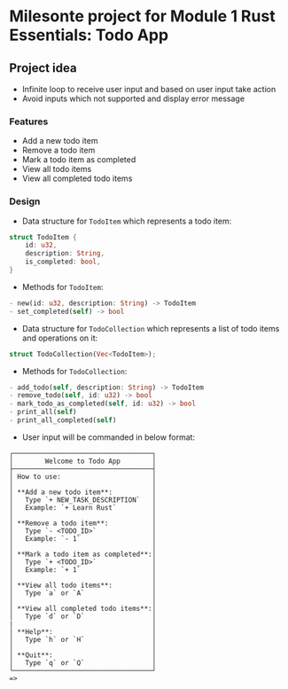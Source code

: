 # Milesonte project for Module 1 Rust Essentials: Todo App

## Project idea
- Infinite loop to receive user input and based on user input take action
- Avoid inputs which not supported and display error message

### Features
- Add a new todo item
- Remove a todo item
- Mark a todo item as completed
- View all todo items
- View all completed todo items

### Design
- Data structure for `TodoItem` which represents a todo item:
```rust
struct TodoItem {
    id: u32,
    description: String, 
    is_completed: bool,
}
```
- Methods for `TodoItem`:
```rust
- new(id: u32, description: String) -> TodoItem
- set_completed(self) -> bool
```

- Data structure for `TodoCollection` which represents a list of todo items and operations on it:
```rust
struct TodoCollection(Vec<TodoItem>);
```
- Methods for `TodoCollection`:
```rust
- add_todo(self, description: String) -> TodoItem
- remove_todo(self, id: u32) -> bool
- mark_todo_as_completed(self, id: u32) -> bool
- print_all(self)
- print_all_completed(self)
```

- User input will be commanded in below format:
```shell
┌───────────────────────────────────┐
│        Welcome to Todo App        │
├───────────────────────────────────┤
│ How to use:                       │
│                                   │
│ **Add a new todo item**:          │
│   Type `+ NEW_TASK_DESCRIPTION`   │
│   Example: `+ Learn Rust`         │
│                                   │
│ **Remove a todo item**:           │
│   Type `- <TODO_ID>`              │
│   Example: `- 1`                  │
│                                   │
│ **Mark a todo item as completed**:│
│   Type `+ <TODO_ID>`              │
│   Example: `+ 1`                  │
│                                   │
│ **View all todo items**:          │
│   Type `a` or `A`                 │
│                                   │
│ **View all completed todo items**:│
│   Type `d` or `D`                 │
|                                   │
│ **Help**:                         │
│   Type `h` or `H`                 │
│                                   │
│ **Quit**:                         │
│   Type `q` or `Q`                 │
└───────────────────────────────────┘
=> 

```

